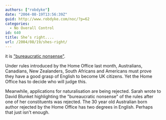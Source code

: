 ```yaml
---
authors: ["robdyke"]
date: "2004-08-19T13:56:39Z"
guid: http://www.robdyke.com/noc/?p=62
categories:
  - No Overall Control
id: 640
title: She’s right....
url: /2004/08/19/shes-right/
---
```

it is ["bureaucratic nonsense"](http://politics.guardian.co.uk/homeaffairs/story/0,11026,1286084,00.html).

Under rules introduced by the Home Office last month, Australians, Canadians, New Zealanders, South Africans and Americans must prove they have a good grasp of English to become UK citizens. Yet the Home Office has to decide who will judge this.

Meanwhile, applications for naturalisation are being rejected. Sarah wrote to David Blunket highlighting the "bureaucratic nonsense" of the rules after one of her constituents was rejected. The 30 year old Australian born author rejected by the Home Office has two degrees in English. Perhaps that just isn't enough.